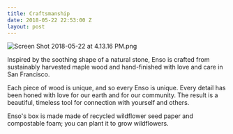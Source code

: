 ```yaml
---
title: Craftsmanship
date: 2018-05-22 22:53:00 Z
layout: post
---
```


![Screen Shot 2018-05-22 at 4.13.16 PM.png](/uploads/Screen%20Shot%202018-05-22%20at%204.13.16%20PM.png)

Inspired by the soothing shape of a natural stone, Enso is crafted from sustainably harvested maple wood and hand-finished with love and care in San Francisco. 

Each piece of wood is unique, and so every Enso is unique. Every detail has been honed with love for our earth and for our community. The result is a beautiful, timeless tool for connection with yourself and others. 

Enso's box is made made of recycled wildflower seed paper and compostable foam; you can plant it to grow wildflowers. 